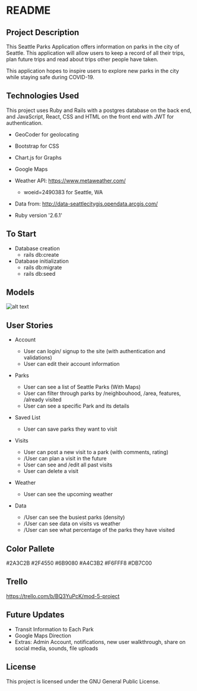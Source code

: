 # README

## Project Description

This Seattle Parks Application offers information on parks in the city of Seattle. This application will allow users to keep a record of all their trips, plan future trips and read about trips other people have taken. 

This application hopes to inspire users to explore new parks in the city while staying safe during COVID-19.

## Technologies Used
This project uses Ruby and Rails with a postgres database on the back end, and JavaScript, React, CSS and HTML on the front end with JWT for authentication.
* GeoCoder for geolocating
* Bootstrap for CSS 
* Chart.js for Graphs 
* Google Maps
* Weather API: https://www.metaweather.com/
    * woeid=2490383 for Seattle, WA
* Data from: http://data-seattlecitygis.opendata.arcgis.com/

* Ruby version '2.6.1'

## To Start
* Database creation
    * rails db:create
* Database initialization
    * rails db:migrate
    * rails db:seed

## Models
![alt text](/data/Models/jpg)

## User Stories

* Account
    * User can login/ signup to the site (with authentication and validations)
    * User can edit their account information

* Parks
    * User can see a list of Seattle Parks (With Maps)
    * User can filter through parks by /neighbouhood, /area, features, /already visited
    * User can see a specific Park and its details 

* Saved List
    * User can save parks they want to visit 

* Visits
    * User can post a new visit to a park (with comments, rating)
    * /User can plan a visit in the future
    * User can see and /edit all past visits
    * User can delete a visit

* Weather
    * User can see the upcoming weather 

* Data 
    * /User can see the busiest parks (density)
    * /User can see data on visits vs weather 
    * /User can see what percentage of the parks they have visited

## Color Pallete
#2A3C2B
#2F4550
#6B9080
#A4C3B2
#F6FFF8
#DB7C00

## Trello 

https://trello.com/b/BQ3YuPcK/mod-5-project

## Future Updates
* Transit Information to Each Park
* Google Maps Direction
* Extras: Admin Account, notifications, new user walkthrough, share on social media, sounds, file uploads

## License
This project is licensed under the GNU General Public License.